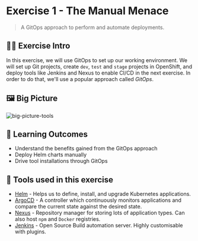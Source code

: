 # Exercise 1 - The Manual Menace
> A GitOps approach to perform and automate deployments.
## 👨‍🍳 Exercise Intro
In this exercise, we will use GitOps to set up our working environment. We will set up Git projects, create `dev`, `test` and `stage` projects in OpenShift, and deploy tools like Jenkins and Nexus to enable CI/CD in the next exercise. In order to do that, we'll use a popular approach called _GitOps_.

## 🖼️ Big Picture
![big-picture-tools](images/big-picture-tools.jpg)

## 🔮 Learning Outcomes
* Understand the benefits gained from the GitOps approach
* Deploy Helm charts manually
* Drive tool installations through GitOps

## 🔨 Tools used in this exercise
* <span style="color:blue;">[Helm](https://helm.sh/)</span> - Helps us to define, install, and upgrade Kubernetes applications.
* <span style="color:blue;">[ArgoCD](https://argoproj.github.io/argo-cd/)</span> - A controller which continuously monitors applications and compare the current state against the desired state.
* <span style="color:blue;">[Nexus](https://www.sonatype.com/nexus-repository-sonatype)</span> - Repository manager for storing lots of application types. Can also host `npm` and `Docker` registries.
* <span style="color:blue;">[Jenkins](https://jenkins.io/)</span> - Open Source Build automation server. Highly customisable with plugins.
